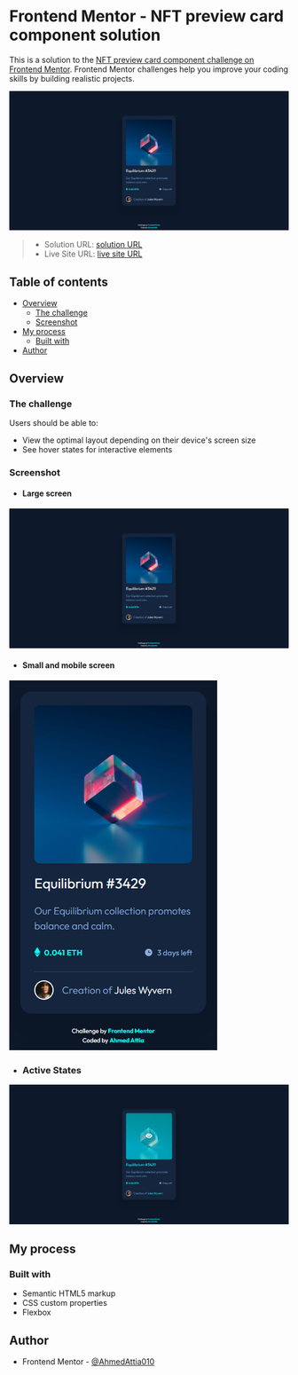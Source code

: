 # Frontend Mentor - NFT preview card component solution

This is a solution to the [NFT preview card component challenge on Frontend Mentor](https://www.frontendmentor.io/challenges/nft-preview-card-component-SbdUL_w0U). Frontend Mentor challenges help you improve your coding skills by building realistic projects.

![Large screen](./images/large-screen.png)

> - Solution URL: [solution URL](https://www.frontendmentor.io/solutions/ntf-preview-card-component-???)
> - Live Site URL: [live site URL](https://ahmedattia010.github.io/frontend-mentor-ntf-preview-card)

## Table of contents

- [Overview](#overview)
  - [The challenge](#the-challenge)
  - [Screenshot](#screenshot)
- [My process](#my-process)
  - [Built with](#built-with)
- [Author](#author)

## Overview

### The challenge

Users should be able to:

- View the optimal layout depending on their device's screen size
- See hover states for interactive elements

### Screenshot

- #### Large screen

![Large screen](./images/large-screen.png)

- #### Small and mobile screen

![Mobile screen](./images/mobile-screen.png)

- ### Active States

![Active states](./images/active-states.png)

## My process

### Built with

- Semantic HTML5 markup
- CSS custom properties
- Flexbox

## Author

- Frontend Mentor - [@AhmedAttia010](https://www.frontendmentor.io/profile/AhmedAttia010)
